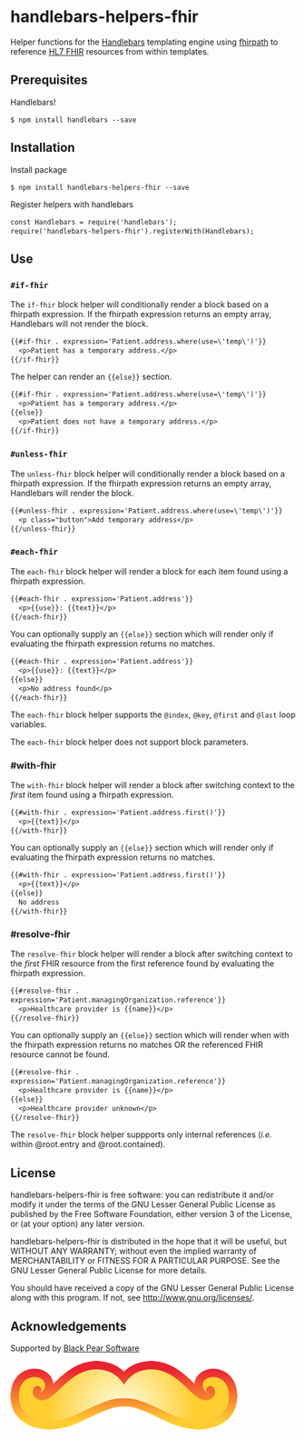 # handlebars-helpers-fhir
Helper functions for the [Handlebars](https://handlebarsjs.com/) templating engine using [fhirpath](https://github.com/jmandel/fhirpath.js)
to reference [HL7 FHIR](http://hl7.org/fhir/) resources from within templates.

## Prerequisites
Handlebars!

    $ npm install handlebars --save

## Installation
Install package

    $ npm install handlebars-helpers-fhir --save

Register helpers with handlebars

    const Handlebars = require('handlebars');
    require('handlebars-helpers-fhir').registerWith(Handlebars);

## Use

### `#if-fhir`
The `if-fhir` block helper will conditionally render a block based on
a fhirpath expression. If the fhirpath expression returns an empty
array, Handlebars will not render the block.
````
{{#if-fhir . expression='Patient.address.where(use=\'temp\')'}}
  <p>Patient has a temporary address.</p>
{{/if-fhir}}
````

The helper can render an `{{else}}` section.
````
{{#if-fhir . expression='Patient.address.where(use=\'temp\')'}}
  <p>Patient has a temporary address.</p>
{{else}}
  <p>Patient does not have a temporary address.</p>
{{/if-fhir}}
````

### `#unless-fhir`
The `unless-fhir` block helper will conditionally render a block based on
a fhirpath expression. If the fhirpath expression returns an empty
array, Handlebars will render the block.
````
{{#unless-fhir . expression='Patient.address.where(use=\'temp\')'}}
  <p class="button">Add temporary address</p>
{{/unless-fhir}}
````

### `#each-fhir`
The `each-fhir` block helper will render a block for each item found
 using a fhirpath expression.
````
{{#each-fhir . expression='Patient.address'}}
  <p>{{use}}: {{text}}</p>
{{/each-fhir}}
````

You can optionally supply an `{{else}}` section which will render only
 if evaluating the fhirpath expression returns no matches.
````
{{#each-fhir . expression='Patient.address'}}
  <p>{{use}}: {{text}}</p>
{{else}}
  <p>No address found</p>
{{/each-fhir}}
````

The `each-fhir` block helper supports the `@index`, `@key`, `@first`
and `@last` loop variables.

The `each-fhir` block helper does not support block parameters.

### #with-fhir
The `with-fhir` block helper will render a block after switching context
 to the *first* item found using a fhirpath expression.
````
{{#with-fhir . expression='Patient.address.first()'}}
  <p>{{text}}</p>
{{/with-fhir}}
````

You can optionally supply an `{{else}}` section which will render only
if evaluating the fhirpath expression returns no matches.
````
{{#with-fhir . expression='Patient.address.first()'}}
  <p>{{text}}</p>
{{else}}
  No address
{{/with-fhir}}
````

### #resolve-fhir
The `resolve-fhir` block helper will render a block after switching
context to the *first* FHIR resource from the first reference found
by evaluating the fhirpath expression.
````
{{#resolve-fhir . expression='Patient.managingOrganization.reference'}}
  <p>Healthcare provider is {{name}}</p>
{{/resolve-fhir}}
````

You can optionally supply an `{{else}}` section which will render when
with the fhirpath expression returns no matches OR the referenced
FHIR resource cannot be found.

````
{{#resolve-fhir . expression='Patient.managingOrganization.reference'}}
  <p>Healthcare provider is {{name}}</p>
{{else}}
  <p>Healthcare provider unknown</p>
{{/resolve-fhir}}
````

The `resolve-fhir` block helper suppports only internal references
(_i.e._ within @root.entry and @root.contained).

License
-------
handlebars-helpers-fhir is free software: you can redistribute it and/or modify
it under the terms of the GNU Lesser General Public License as published by
the Free Software Foundation, either version 3 of the License, or
(at your option) any later version.

handlebars-helpers-fhir is distributed in the hope that it will be useful,
but WITHOUT ANY WARRANTY; without even the implied warranty of
MERCHANTABILITY or FITNESS FOR A PARTICULAR PURPOSE.  See the
GNU Lesser General Public License for more details.

You should have received a copy of the GNU Lesser General Public License
along with this program.  If not, see <http://www.gnu.org/licenses/>.

Acknowledgements
----------------
Supported by [Black Pear Software](www.blackpear.com)

![Handlebars](logo.png)